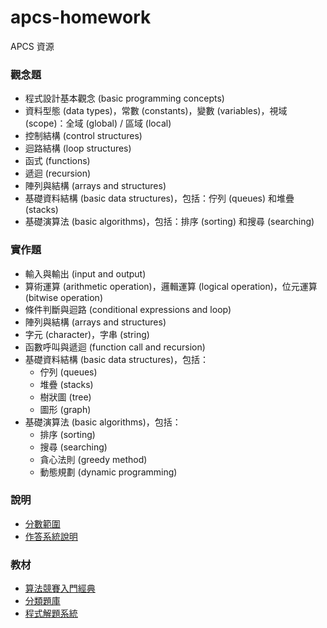 # apcs-homework
APCS 資源

### 觀念題
- 程式設計基本觀念 (basic programming concepts)
- 資料型態 (data types)，常數 (constants)，變數 (variables)，視域 (scope)：全域 (global) / 區域 (local)
- 控制結構 (control structures)
- 迴路結構 (loop structures)
- 函式 (functions)
- 遞迴 (recursion)
- 陣列與結構 (arrays and structures)
- 基礎資料結構 (basic data structures)，包括：佇列 (queues) 和堆疊 (stacks)
- 基礎演算法 (basic algorithms)，包括：排序 (sorting) 和搜尋 (searching)

### 實作題

- 輸入與輸出 (input and output)
- 算術運算 (arithmetic operation)，邏輯運算 (logical operation)，位元運算 (bitwise operation)
- 條件判斷與迴路 (conditional expressions and loop)
- 陣列與結構 (arrays and structures)
- 字元 (character)，字串 (string)
- 函數呼叫與遞迴 (function call and recursion)
- 基礎資料結構 (basic data structures)，包括：
  * 佇列 (queues)
  * 堆疊 (stacks)
  * 樹狀圖 (tree)
  * 圖形 (graph)
- 基礎演算法 (basic algorithms)，包括：
  * 排序 (sorting)
  * 搜尋 (searching)
  * 貪心法則 (greedy method)
  * 動態規劃 (dynamic programming)

### 說明
- [分數範圍](https://apcs.csie.ntnu.edu.tw/index.php/info/grades/)
- [作答系統說明](https://apcs.csie.ntnu.edu.tw/index.php/info/systemdescription/)

### 教材
- [算法競賽入門經典](https://github.com/coderBi/book/blob/master/%E7%AE%97%E6%B3%95%E7%AB%9E%E8%B5%9B%E5%85%A5%E9%97%A8%E7%BB%8F%E5%85%B8%EF%BC%88%E7%AC%AC2%E7%89%88%EF%BC%89%20-%E5%88%98%E6%B1%9D%E4%BD%B3.pdf)
- [分類題庫](https://uhunt.onlinejudge.org/id/141099)
- [程式解題系統](https://zerojudge.tw/)
